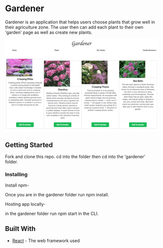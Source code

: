 # Gardener 

Gardener is an application that helps users choose plants that grow well in their agriculture zone. The user then can add each plant to their own 'garden' page as well as create new plants.


![Screenshot](screenshot.png)

## Getting Started

Fork and clone this repo. 
cd into the folder then cd into the 'gardener' folder.


### Installing
Install npm-

Once you are in the gardener folder run npm install.

Hosting app locally- 

in the gardener folder run npm start in the CLI.


## Built With

* [React](https://reactjs.org/docs/getting-started.html) - The web framework used

